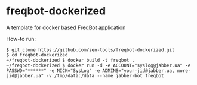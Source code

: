 # freqbot-dockerized
A template for docker based FreqBot application

How-to run:
```
$ git clone https://github.com/zen-tools/freqbot-dockerized.git
$ cd freqbot-dockerized
~/freqbot-dockerized $ docker build -t freqbot .
~/freqbot-dockerized $ docker run -d -e ACCOUNT="syslog@jabber.ua" -e PASSWD="******" -e NICK="SysLog" -e ADMINS="your-jid@jabber.ua, more-jid@jabber.ua" -v /tmp/data:/data --name jabber-bot freqbot
```

